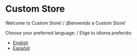# Custom Store

Welcome to Custom Store! / ¡Bienvenido a Custom Store!

Choose your preferred language: / Elige tu idioma preferido:
- [English](README-en.md)
- [Español](README-es.md)
